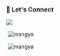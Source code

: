 ### 🔌 Let's Connect
[<img src="https://img.shields.io/badge/LinkedIn-0077B5?style=for-the-badge&logo=linkedin&logoColor=white" />](https://www.linkedin.com/in/mangesh-ghadigaonkar/)

<p>&nbsp;<img align="center" src="https://github-readme-stats.vercel.app/api?username=mangya&show_icons=true&locale=en" alt="mangya" /></p>
<p>&nbsp;<img align="center" src="https://github-readme-stats.vercel.app/api/top-langs/?username=mangya&show_icons=true&locale=en" alt="mangya" /></p>
 </div>
